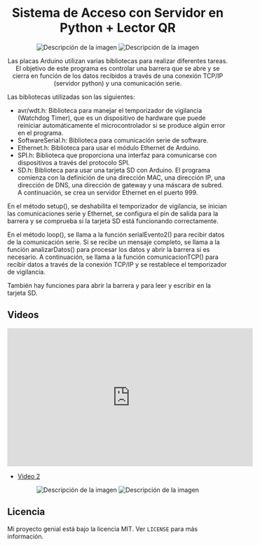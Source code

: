 <h1 align="center">Sistema de Acceso con Servidor en Python + Lector QR</h1>

<p align="center">
  <img src="https://miurl.com/imagen1.png" alt="Descripción de la imagen">
  <img src="https://miurl.com/imagen2.png" alt="Descripción de la imagen">
</p>

<p align="center">
  Las placas Arduino utilizan varias bibliotecas para realizar diferentes tareas. El objetivo de este programa es controlar una barrera que se abre y se cierra en función de los datos recibidos a través de una conexión TCP/IP (servidor python) y una comunicación serie.

Las bibliotecas utilizadas son las siguientes:

* avr/wdt.h: Biblioteca para manejar el temporizador de vigilancia (Watchdog Timer), que es un dispositivo de hardware que puede reiniciar automáticamente el microcontrolador si se produce algún error en el programa.
* SoftwareSerial.h: Biblioteca para comunicación serie de software.
* Ethernet.h: Biblioteca para usar el módulo Ethernet de Arduino.
* SPI.h: Biblioteca que proporciona una interfaz para comunicarse con dispositivos a través del protocolo SPI.
* SD.h: Biblioteca para usar una tarjeta SD con Arduino.
El programa comienza con la definición de una dirección MAC, una dirección IP, una dirección de DNS, una dirección de gateway y una máscara de subred. A continuación, se crea un servidor Ethernet en el puerto 999.

En el método setup(), se deshabilita el temporizador de vigilancia, se inician las comunicaciones serie y Ethernet, se configura el pin de salida para la barrera y se comprueba si la tarjeta SD está funcionando correctamente.

En el método loop(), se llama a la función serialEvento2() para recibir datos de la comunicación serie. Si se recibe un mensaje completo, se llama a la función analizarDatos() para procesar los datos y abrir la barrera si es necesario. A continuación, se llama a la función comunicacionTCP() para recibir datos a través de la conexión TCP/IP y se restablece el temporizador de vigilancia.

También hay funciones para abrir la barrera y para leer y escribir en la tarjeta SD.
</p>


## Videos
<iframe width="560" height="315" src="https://youtu.be/XuG-dLHts8s" frameborder="0" allowfullscreen></iframe>

- [Video 2](https://youtu.be/y_g7Ybj4uo8)

<p align="center">
  <img src="https://miurl.com/imagen3.png" alt="Descripción de la imagen">
  <img src="https://miurl.com/imagen4.png" alt="Descripción de la imagen">
</p>


## Licencia

Mi proyecto genial está bajo la licencia MIT. Ver `LICENSE` para más información.
